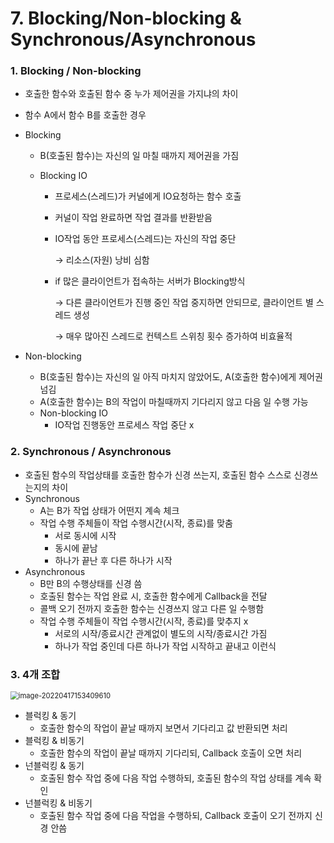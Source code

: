 # 7. Blocking/Non-blocking & Synchronous/Asynchronous



### 1. Blocking / Non-blocking

* 호출한 함수와 호출된 함수 중 누가 제어권을 가지냐의 차이

* 함수 A에서 함수 B를 호출한 경우

* Blocking

  * B(호출된 함수)는 자신의 일 마칠 때까지 제어권을 가짐

  * Blocking IO

    * 프로세스(스레드)가 커널에게 IO요청하는 함수 호출

    * 커널이 작업 완료하면 작업 결과를 반환받음

    * IO작업 동안 프로세스(스레드)는 자신의 작업 중단

      →   리소스(자원) 낭비 심함

    * if 많은 클라이언트가 접속하는 서버가 Blocking방식

      →   다른 클라이언트가 진행 중인 작업 중지하면 안되므로, 클라이언트 별 스레드 생성

      →   매우 많아진 스레드로 컨텍스트 스위칭 횟수 증가하여 비효율적

* Non-blocking

  * B(호출된 함수)는 자신의 일 아직 마치지 않았어도, A(호출한 함수)에게 제어권 넘김
  * A(호출한 함수)는 B의 작업이 마칠때까지 기다리지 않고 다음 일 수행 가능
  * Non-blocking IO
    * IO작업 진행동안 프로세스 작업 중단 x



### 2. Synchronous / Asynchronous

* 호출된 함수의 작업상태를 호출한 함수가 신경 쓰는지, 호출된 함수 스스로 신경쓰는지의 차이
* Synchronous
  * A는 B가 작업 상태가 어떤지 계속 체크
  * 작업 수행 주체들이 작업 수행시간(시작, 종료)를 맞춤
    * 서로 동시에 시작
    * 동시에 끝남 
    * 하나가 끝난 후 다른 하나가 시작
* Asynchronous
  * B만 B의 수행상태를 신경 씀
  * 호출된 함수는 작업 완료 시, 호출한 함수에게 Callback을 전달
  * 콜백 오기 전까지 호출한 함수는 신경쓰지 않고 다른 일 수행함 
  * 작업 수행 주체들이 작업 수행시간(시작, 종료)를 맞추지 x
    * 서로의 시작/종료시간 관계없이 별도의 시작/종료시간 가짐
    * 하나가 작업 중인데 다른 하나가 작업 시작하고 끝내고 이런식



### 3. 4개 조합

<img src="C:\Users\angly\AppData\Roaming\Typora\typora-user-images\image-20220417153409610.png" alt="image-20220417153409610" style="zoom:80%;" />

* 블럭킹 & 동기
  * 호출한 함수의 작업이 끝날 때까지 보면서 기다리고 값 반환되면 처리
* 블럭킹 & 비동기
  * 호출한 함수의 작업이 끝날 때까지 기다리되, Callback 호출이 오면 처리
* 넌블럭킹 & 동기
  * 호출된 함수 작업 중에 다음 작업 수행하되, 호출된 함수의 작업 상태를 계속 확인
* 넌블럭킹 & 비동기
  * 호출된 함수 작업 중에 다음 작업을 수행하되, Callback 호출이 오기 전까지 신경 안씀

